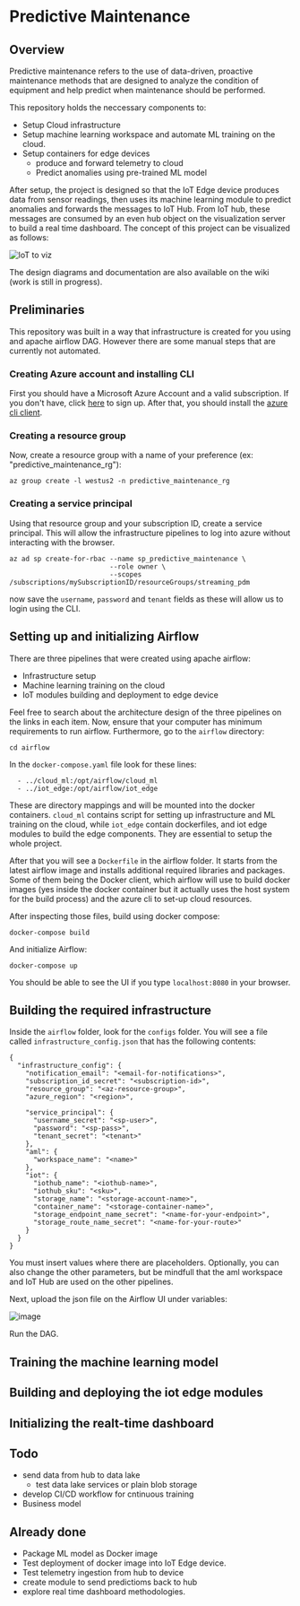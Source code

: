 # Predictive Maintenance

## Overview

Predictive maintenance refers to the use of data-driven, proactive maintenance methods that are designed to analyze the condition of equipment and help predict when maintenance should be performed.

This repository holds the neccessary components to:

- Setup Cloud infrastructure 
- Setup machine learning workspace and automate ML training on the cloud.
- Setup containers for edge devices
  - produce and forward telemetry to cloud
  - Predict anomalies using pre-trained ML model

After setup, the project is designed so that the IoT Edge device produces data from sensor readings, then uses its machine learning module to predict anomalies and forwards the messages to IoT Hub. From IoT hub, these messages are consumed by an even hub object on the visualization server to build a real time dashboard. The concept of this project can be visualized as follows:

![IoT to viz](https://user-images.githubusercontent.com/41920808/166858148-4807cecd-23bb-4dce-ba81-e650b06aa793.png)

The design diagrams and documentation are also available on the wiki (work is still in progress).


## Preliminaries

This repository was built in a way that infrastructure is created for you using and apache airflow DAG. However there are some manual steps that are currently not automated.

### Creating Azure account and installing CLI
First you should have a Microsoft Azure Account and a valid subscription. If you don't have, click [here](https://signup.azure.com/) to sign up. After that, you should install the [azure cli client](https://docs.microsoft.com/en-us/cli/azure/install-azure-cli-linux?pivots=apt).

### Creating a resource group
Now, create a resource group with a name of your preference (ex: "predictive_maintenance_rg"):

```
az group create -l westus2 -n predictive_maintenance_rg
```

### Creating a service principal

Using that resource group and your subscription ID, create a service principal. This will allow the infrastructure pipelines to log into azure without interacting with the browser.

```
az ad sp create-for-rbac --name sp_predictive_maintenance \
                         --role owner \
                         --scopes /subscriptions/mySubscriptionID/resourceGroups/streaming_pdm
```

now save the `username`, `password` and `tenant` fields as these will allow us to login using the CLI.

## Setting up and initializing Airflow

There are three pipelines that were created using apache airflow:
- Infrastructure setup
- Machine learning training on the cloud
- IoT modules building and deployment to edge device

Feel free to search about the architecture design of the three pipelines on the links in each item. Now, ensure that your computer has minimum requirements to run airflow. Furthermore, go to the `airflow` directory:

```
cd airflow
```
In the `docker-compose.yaml` file look for these lines:
```
  - ../cloud_ml:/opt/airflow/cloud_ml
  - ../iot_edge:/opt/airflow/iot_edge
```
These are directory mappings and will be mounted into the docker containers. `cloud_ml` contains script for setting up infrastructure and ML training on the cloud, while `iot_edge` contain dockerfiles, and iot edge modules to build the edge components. They are essential to setup the whole project. 

After that you will see a `Dockerfile` in the airflow folder. It starts from the latest airflow image and installs additional required libraries and packages. Some of them being the Docker client, which airflow will use to build docker images (yes inside the docker container but it actually uses the host system for the build process) and the azure cli to set-up cloud resources. 

After inspecting those files, build using docker compose:

```
docker-compose build
```

And initialize Airflow:

```
docker-compose up
```
You should be able to see the UI if you type `localhost:8080` in your browser.

## Building the required infrastructure

Inside the `airflow` folder, look for the `configs` folder. You will see a file called `infrastructure_config.json` that has the following contents:

```
{
  "infrastructure_config": {
    "notification_email": "<email-for-notifications>",
    "subscription_id_secret": "<subscription-id>",
    "resource_group": "<az-resource-group>",
    "azure_region": "<region>",

    "service_principal": {
      "username_secret": "<sp-user>",
      "password": "<sp-pass>",
      "tenant_secret": "<tenant>"
    },
    "aml": {
      "workspace_name": "<name>"
    },
    "iot": {
      "iothub_name": "<iothub-name>",
      "iothub_sku": "<sku>",
      "storage_name": "<storage-account-name>",
      "container_name": "<storage-container-name>",
      "storage_endpoint_name_secret": "<name-for-your-endpoint>",
      "storage_route_name_secret": "<name-for-your-route>"
    }
  }
}
```
You must insert values where there are placeholders. Optionally, you can also change the other parameters, but be mindfull that the aml workspace and IoT Hub are used on the other pipelines.

Next, upload the json file on the Airflow UI under variables:

![image](https://user-images.githubusercontent.com/41920808/166608912-b418a4f2-527b-4844-8fee-b059b78f6545.png)

Run the DAG.

## Training the machine learning model 

## Building and deploying the iot edge modules

## Initializing the realt-time dashboard


## Todo

- send data from hub to data lake
  - test data lake services or plain blob storage
- develop CI/CD workflow for cntinuous training
- Business model 

## Already done

- Package ML model as Docker image
- Test deployment of docker image into IoT Edge device.
- Test telemetry ingestion from hub to device
- create module to send predictioms back to hub
- explore real time dashboard methodologies.

